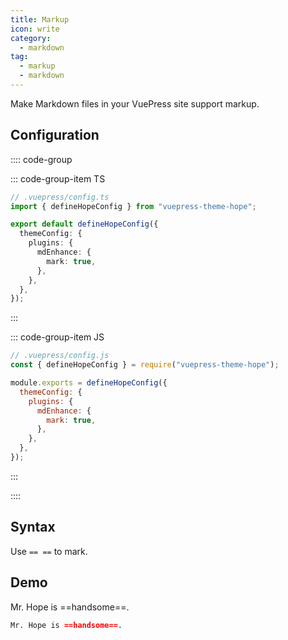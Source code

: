 ```yaml
---
title: Markup
icon: write
category:
  - markdown
tag:
  - markup
  - markdown
---
```


Make Markdown files in your VuePress site support markup.

<!-- more -->

## Configuration

:::: code-group

::: code-group-item TS

```ts {7-9}
// .vuepress/config.ts
import { defineHopeConfig } from "vuepress-theme-hope";

export default defineHopeConfig({
  themeConfig: {
    plugins: {
      mdEnhance: {
        mark: true,
      },
    },
  },
});
```

:::

::: code-group-item JS

```js {7-9}
// .vuepress/config.js
const { defineHopeConfig } = require("vuepress-theme-hope");

module.exports = defineHopeConfig({
  themeConfig: {
    plugins: {
      mdEnhance: {
        mark: true,
      },
    },
  },
});
```

:::

::::

## Syntax

Use `== ==` to mark.

## Demo

Mr. Hope is ==handsome==.

```md
Mr. Hope is ==handsome==.
```
